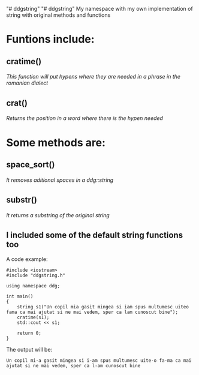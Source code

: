 "# ddgstring" 
"# ddgstring" 
My namespace with my own implementation of string with original methods and functions

# Funtions include:
## cratime()
###### This function will put hypens where they are needed in a phrase in the romanian dialect

## crat()
###### Returns the position in a word where there is the hypen needed

# Some methods are:
## space_sort()
###### It removes aditional spaces in a ddg::string 

## substr()
###### It returns a substring of the original string

## I included some of the default string functions too

A code example:
```
#include <iostream>
#include "ddgstring.h"

using namespace ddg;

int main()
{
	string s1("Un copil mia gasit mingea si iam spus multumesc uiteo fama ca mai ajutat si ne mai vedem, sper ca lam cunoscut bine");
	cratime(s1);
	std::cout << s1;
	
	return 0;
}
```

The output will be:
```
Un copil mi-a gasit mingea si i-am spus multumesc uite-o fa-ma ca mai ajutat si ne mai vedem, sper ca l-am cunoscut bine
```
